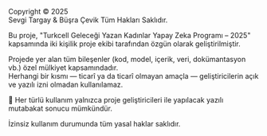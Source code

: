 Copyright © 2025  
Sevgi Targay & Büşra Çevik 
Tüm Hakları Saklıdır.

Bu proje, "Turkcell Geleceği Yazan Kadınlar Yapay Zeka Programı – 2025" kapsamında iki kişilik proje ekibi tarafından özgün olarak geliştirilmiştir.

Projede yer alan tüm bileşenler (kod, model, içerik, veri, dokümantasyon vb.) özel mülkiyet kapsamındadır.  
Herhangi bir kısmı — ticarî ya da ticarî olmayan amaçla — geliştiricilerin açık ve yazılı izni olmadan kullanılamaz.

📌 Her türlü kullanım yalnızca proje geliştiricileri ile yapılacak yazılı mutabakat sonucu mümkündür.

İzinsiz kullanım durumunda tüm yasal haklar saklıdır.